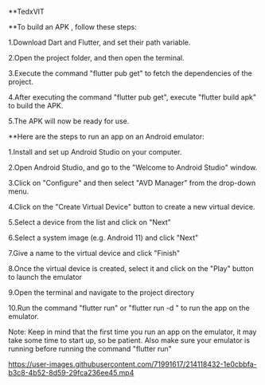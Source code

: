**TedxVIT


**To build an APK , follow these steps:

1.Download Dart and Flutter, and set their path variable.

2.Open the project folder, and then open the terminal.

3.Execute the command "flutter pub get" to fetch the dependencies of the project.

4.After executing the command "flutter pub get", execute "flutter build apk" to build the APK.

5.The APK will now be ready for use.


**Here are the steps to run an app on an Android emulator:

1.Install and set up Android Studio on your computer.

2.Open Android Studio, and go to the "Welcome to Android Studio" window.

3.Click on "Configure" and then select "AVD Manager" from the drop-down menu.

4.Click on the "Create Virtual Device" button to create a new virtual device.

5.Select a device from the list and click on "Next"

6.Select a system image (e.g. Android 11) and click "Next"

7.Give a name to the virtual device and click "Finish"

8.Once the virtual device is created, select it and click on the "Play" button to launch the emulator

9.Open the terminal and navigate to the project directory

10.Run the command "flutter run" or "flutter run -d <emulator-id>" to run the app on the emulator.

Note: Keep in mind that the first time you run an app on the emulator, it may take some time to start up, so be patient. Also make sure your emulator is running before running the command "flutter run"

https://user-images.githubusercontent.com/71991617/214118432-1e0cbbfa-b3c8-4b52-8d59-29fca236ee45.mp4

